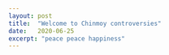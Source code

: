 ```yaml
---
layout: post
title:  "Welcome to Chinmoy controversies"
date:   2020-06-25
excerpt: "peace peace happiness"
---
```

